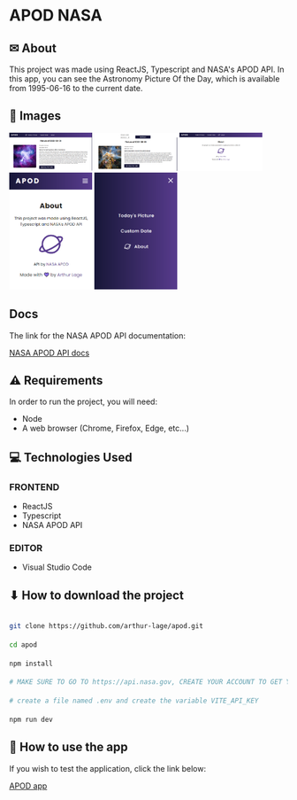 # APOD NASA

## ✉ About

This project was made using ReactJS, Typescript and NASA's APOD API.
In this app, you can see the Astronomy Picture Of the Day, which is available from 1995-06-16 to the current date.

## 🌆 Images

<img src="./assets/Screenshot_1.png" width="150" />
<img src="./assets/Screenshot_2.png" width="150" />
<img src="./assets/Screenshot_3.png" width="150" />
<img src="./assets/Screenshot_4.png" width="150" />
<img src="./assets/Screenshot_5.png" width="150" />

## Docs

The link for the NASA APOD API documentation:

[NASA APOD API docs](https://github.com/nasa/apod-api#docs)

## ⚠ Requirements

In order to run the project, you will need:

- Node
- A web browser (Chrome, Firefox, Edge, etc...)

## 💻 Technologies Used

### FRONTEND

- ReactJS
- Typescript
- NASA APOD API

### EDITOR

- Visual Studio Code

## ⬇ How to download the project

```bash

git clone https://github.com/arthur-lage/apod.git

cd apod

npm install

# MAKE SURE TO GO TO https://api.nasa.gov, CREATE YOUR ACCOUNT TO GET YOUR API KEY!

# create a file named .env and create the variable VITE_API_KEY

npm run dev

```

## 🔗 How to use the app

If you wish to test the application, click the link below:

[APOD app](https://apod-nasa-al.vercel.com)
